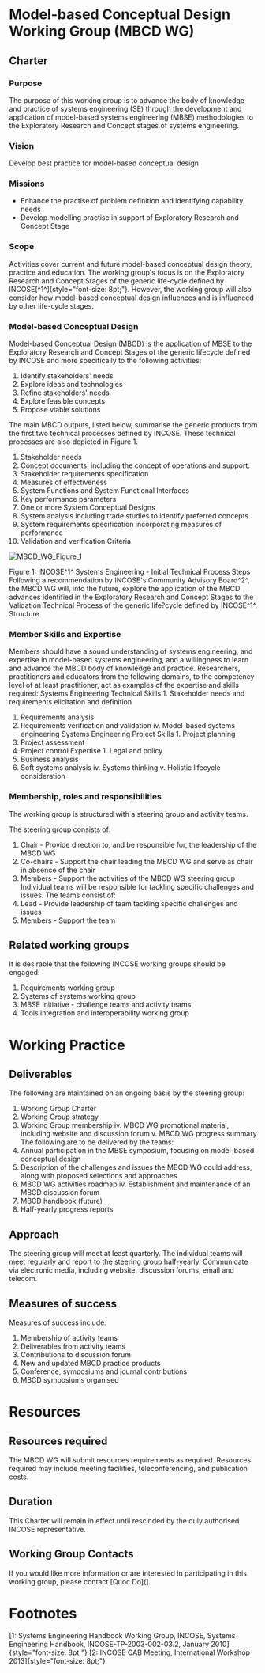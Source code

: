 # Model-based Conceptual Design Working Group (MBCD WG)

## Charter


### Purpose

The purpose of this working group is to advance the body of knowledge and practice of systems engineering (SE) through the development and application of model-based systems engineering (MBSE) methodologies to the Exploratory Research and Concept stages of systems engineering.

### Vision

Develop best practice for model-based conceptual design

### Missions

* Enhance the practise of problem definition and identifying capability needs
* Develop modelling practise in support of Exploratory Research and Concept Stage

### Scope

Activities cover current and future model-based conceptual design theory, practice and education. The working group's focus is on the Exploratory Research and Concept Stages of the generic life-cycle defined by INCOSE[^1^]{style="font-size: 8pt;"}. However, the working group will also consider how model-based conceptual design influences and is influenced by other life-cycle stages.

### Model-based Conceptual Design

Model-based Conceptual Design (MBCD) is the application of MBSE to the Exploratory Research and Concept Stages of the generic lifecycle defined by INCOSE and more specifically to the following activities:

1. Identify stakeholders' needs
1. Explore ideas and technologies
1. Refine stakeholders' needs
1. Explore feasible concepts
1. Propose viable solutions 
 
The main MBCD outputs, listed below, summarise the generic products from the first two technical processes defined by INCOSE. These technical processes are also depicted in Figure 1.

1. Stakeholder needs
1. Concept documents, including the concept of operations and support.
1. Stakeholder requirements specification
1. Measures of effectiveness
1. System Functions and System Functional Interfaces
1. Key performance parameters
1. One or more System Conceptual Designs
1. System analysis including trade studies to identify preferred concepts
1. System requirements specification incorporating measures of performance
1. Validation and verification Criteria

![MBCD\_WG\_Figure\_1](/images/stories/MBCD_WG/MBCD_WG_Figure_1.png)

Figure 1: INCOSE^1^ Systems Engineering - Initial Technical Process Steps Following a recommendation by INCOSE's Community Advisory Board^2^,
the MBCD WG will, into the future, explore the application of the MBCD advances identified in the Exploratory Research and Concept Stages to the Validation Technical Process of the generic life?cycle defined by INCOSE^1^.
Structure 

### Member Skills and Expertise

Members should have a sound understanding of systems engineering, and expertise in model-based systems engineering, and a willingness to learn and advance the MBCD body of knowledge and practice. Researchers, practitioners and educators from the following domains, to the competency level of at least practitioner, act as examples of the expertise and skills required: Systems Engineering Technical Skills 1. Stakeholder needs and requirements elicitation and definition 

1. Requirements analysis
1. Requirements verification and validation iv\. Model-based systems engineering Systems Engineering Project Skills 1. Project planning 
1. Project assessment
1. Project control Expertise 1. Legal and policy 
1. Business analysis
1. Soft systems analysis iv\. Systems thinking v\. Holistic lifecycle consideration

### Membership, roles and responsibilities

The working group is structured with a steering group and activity teams.

The steering group consists of:

1. Chair - Provide direction to, and be responsible for, the leadership of the MBCD WG
1. Co-chairs - Support the chair leading the MBCD WG and serve as chair in absence of the chair
1. Members - Support the activities of the MBCD WG steering group Individual teams will be responsible for tackling specific challenges and issues. The teams consist of:
1. Lead - Provide leadership of team tackling specific challenges and issues 
1. Members - Support the team

## Related working groups
It is desirable that the following INCOSE working groups should be engaged:

1. Requirements working group 
1. Systems of systems working group
1. MBSE Initiative - challenge teams and activity teams 
1. Tools integration and interoperability working group 

# Working Practice

## Deliverables

The following are maintained on an ongoing basis by the steering group:

1. Working Group Charter 
1. Working Group strategy
1. Working Group membership iv\. MBCD WG promotional material, including website and discussion forum v\. MBCD WG progress summary The following are to be delivered by the teams:
1. Annual participation in the MBSE symposium, focusing on model-based conceptual design 
1. Description of the challenges and issues the MBCD WG could address, along with proposed selections and approaches
1. MBCD WG activities roadmap iv\. Establishment and maintenance of an MBCD discussion forum
1. MBCD handbook (future)
1. Half-yearly progress reports

## Approach
The steering group will meet at least quarterly. The individual teams will meet regularly and report to the steering group half-yearly. Communicate via electronic media, including website, discussion forums, email and telecom.

## Measures of success

Measures of success include:

1. Membership of activity teams 
1. Deliverables from activity teams
1. Contributions to discussion forum
1. New and updated MBCD practice products
1. Conference, symposiums and journal contributions
1. MBCD symposiums organised

# Resources

## Resources required
The MBCD WG will submit resources requirements as required. Resources required may include meeting facilities, teleconferencing, and publication costs.

## Duration

This Charter will remain in effect until rescinded by the duly authorised INCOSE representative.

## Working Group Contacts

If you would like more information or are interested in participating in this working group, please contact [Quoc Do](].

# Footnotes
[1: Systems Engineering Handbook Working Group, INCOSE, Systems Engineering Handbook, INCOSE-TP-2003-002-03.2, January
2010]{style="font-size: 8pt;"}
[2: INCOSE CAB Meeting, International Workshop
2013]{style="font-size: 8pt;"}
 
 
